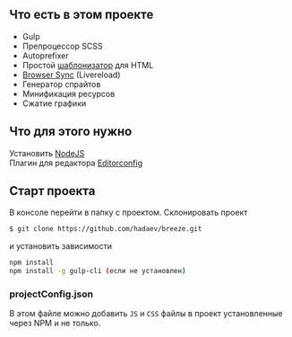 ## Что есть в этом проекте

* Gulp
* Препроцессор SCSS
* Autoprefixer
* Простой [шаблонизатор](https://www.npmjs.com/package/gulp-file-include) для HTML
* [Browser Sync](https://www.browsersync.io) (Livereload)
* Генератор спрайтов
* Минификация ресурсов
* Сжатие графики

## Что для этого нужно

Установить [NodeJS](https://nodejs.org/en/)  
Плагин для редактора [Editorconfig](http://editorconfig.org)  

## Старт проекта

В консоле перейти в папку с проектом.
Склонировать проект  
```bash
$ git clone https://github.com/hadaev/breeze.git
```
и установить зависимости

```bash
npm install
npm install -g gulp-cli (если не установлен)
```

### projectConfig.json

В этом файле можно добавить `JS` и `CSS` файлы в проект установленные через NPM и не только.  



